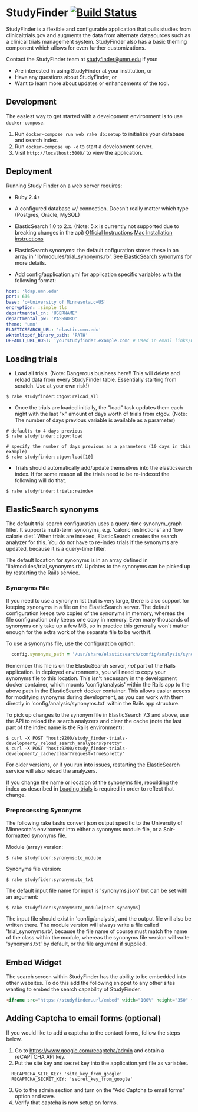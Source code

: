 # StudyFinder [![Build Status](https://github.com/ahcis-rds/study_finder/actions/workflows/ci.yml/badge.svg?branch=master)](https://github.com/ahcis-rds/study_finder/actions/workflows/ci.yml?query=branch%3Amaster)

StudyFinder is a flexible and configurable application that pulls studies from
clinicaltrials.gov and augments the data from alternate datasources such as a
clinical trials management system. StudyFinder also has a basic theming
component which allows for even further customizations.

Contact the StudyFinder team at studyfinder@umn.edu if you:
- Are interested in using StudyFinder at your institution, or
- Have any questions about StudyFinder, or
- Want to learn more about updates or enhancements of the tool.

## Development

The easiest way to get started with a development environment is to use `docker-compose`:

1. Run `docker-compose run web rake db:setup` to initialize your
database and search index.
1. Run `docker-compose up -d` to start a development server.
1. Visit `http://localhost:3000/` to view the application.

## Deployment

Running Study Finder on a web server requires:

- Ruby 2.4+
- A configured database w/ connection.  Doesn't really matter which type (Postgres, Oracle, MySQL)
- ElasticSearch 1.0 to 2.x. (Note: 5.x is currently not supported due to breaking changes in the api)
  [Official Instructions](https://www.elastic.co/guide/en/elasticsearch/guide/current/_installing_elasticsearch.html)
  [Mac Installation instructions](http://red-badger.com/blog/2013/11/08/getting-started-with-elasticsearch/)
- ElasticSearch synonyms: the default cofiguration stores these in an array in 'lib/modules/trial_synonyms.rb'. See [ElasticSearch synonyms](#elasticsearch-synonyms) for more details.

- Add config/application.yml for application specific variables with the following format:

```yaml
host: 'ldap.umn.edu'
port: 636
base: 'o=University of Minnesota,c=US'
encryption: :simple_tls
departmental_cn: 'USERNAME'
departmental_pw: 'PASSWORD'
theme: 'umn'
ELASTICSEARCH_URL: 'elastic.umn.edu'
wkhtmltopdf_binary_path: 'PATH'
DEFAULT_URL_HOST: 'yourstudyfinder.example.com' # Used in email links/URLs

```

## Loading trials

- Load all trials.  (Note: Dangerous business here!!  This will delete and reload data from every StudyFinder table.  Essentially starting from scratch. Use at your own risk!)

```
$ rake studyfinder:ctgov:reload_all
```

- Once the trials are loaded initially, the "load" task updates them each night with the last "x" amount of days worth of trials from ctgov.  (Note: The number of days previous variable is available as a parameter)

```
# defaults to 4 days previous
$ rake studyfinder:ctgov:load

# specify the number of days previous as a parameters (10 days in this example)
$ rake studyfinder:ctgov:load[10]
```

- Trials should automatically add/update themselves into the elasticsearch index.  If for some reason all the trials need to be re-indexed the following will do that.

```
$ rake studyfinder:trials:reindex
```

## ElasticSearch synonyms

The default trial search configuration uses a query-time synonym_graph filter. It supports multi-term synonyms, e.g. 'caloric restrictions' and 'low calorie diet'. When trials are indexed, ElasticSearch creates the search analyzer for this. You *do not* have to re-index trials if the synonyms are updated, because it is a query-time filter. 

The default location for synonyms is in an array defined in 'lib/modules/trial_synonyms.rb'. Updates to the synonyms can be picked up by restarting the Rails service. 

### Synonyms File

If you need to use a synonym list that is very large, there is also support for keeping synonyms in a file on the ElasticSearch server. The default configuration keeps two copies of the synonyms in memory, whereas the file configuration only keeps one copy in memory. Even many thousands of synonyms only take up a few MB, so in practice this generally won't matter enough for the extra work of the separate file to be worth it. 

To use a synonyms file, use the configuration option:

```ruby
  config.synonyms_path = '/usr/share/elasticsearch/config/analysis/synonyms.txt'
```

Remember this file is on the ElasticSearch server, *not* part of the Rails application. In deployed environments, you will need to copy your synonyms file to this location. This isn't necessary in the development docker container, which mounts 'config/analysis' within the Rails app to the above path in the ElasticSearch docker container. This allows easier access for modifying synonyms during development, as you can work with them directly in 'config/analysis/synonyms.txt' within the Rails app structure.

To pick up changes to the synonym file in ElasticSearch 7.3 and above, use the API to reload the search analyzers and clear the cache (note the last part of the index name is the Rails environment):

```
$ curl -X POST "host:9200/study_finder-trials-development/_reload_search_analyzers?pretty"
$ curl -X POST "host:9200/study_finder-trials-development/_cache/clear?request=true&pretty"
```

For older versions, or if you run into issues, restarting the ElasticSearch service will also reload the analyzers. 

If you change the name or location of the synonyms file, rebuilding the index as described in [Loading trials](#loading-trials) is required in order to reflect that change. 

### Preprocessing Synonyms

The following rake tasks convert json output specific to the University of Minnesota's enviroment into either a synonyms module file, or a Solr-formatted synonyms file.

Module (array) version:
```
$ rake studyfider:synonyms:to_module
```

Synonyms file version:

```
$ rake studyfider:synonyms:to_txt
```

The default input file name for input is 'synonyms.json' but can be set with an argument:

```
$ rake studyfider:synonyms:to_module[test-synonyms]
```

The input file should exist in 'config/analysis', and the output file will also be written there. The module version will always write a file called 'trial_synonyms.rb', because the file name of course must match the name of the class within the module, whereas the synonyms file version will write 'synonyms.txt' by default, or the file argument if supplied.

## Embed Widget

The search screen within StudyFinder has the ability to be embedded into other websites. To do this add the following snippet to any other sites wanting to embed the search capability of StudyFinder.

```html
<iframe src="https://studyfinder.url/embed" width="100%" height="350" frameborder="0"></iframe>
```

## Adding Captcha to email forms (optional)

If you would like to add a captcha to the contact forms, follow the steps below.

1. Go to https://www.google.com/recaptcha/admin and obtain a reCAPTCHA API key.
2. Put the site key and secret key into the application.yml file as variables.
```
  RECAPTCHA_SITE_KEY: 'site_key_from_google'
  RECAPTCHA_SECRET_KEY: 'secret_key_from_google'
```
3. Go to the admin section and turn on the "Add Captcha to email forms" option and save.
4. Verify that captcha is now setup on forms.
